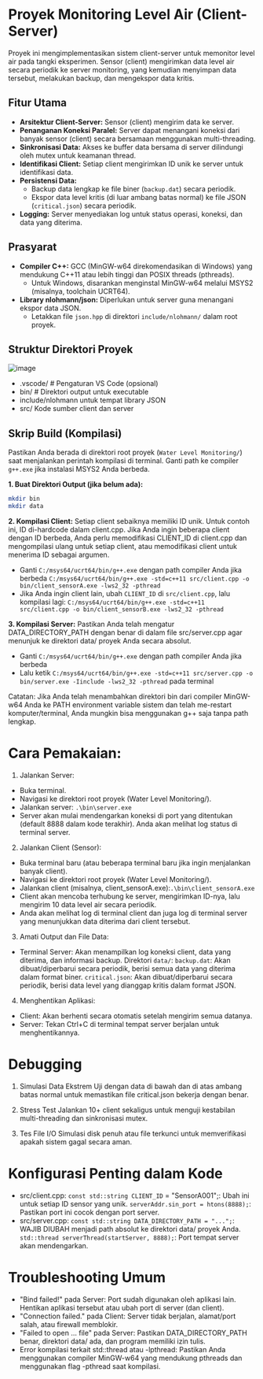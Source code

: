 # Proyek Monitoring Level Air (Client-Server)

Proyek ini mengimplementasikan sistem client-server untuk memonitor level air pada tangki eksperimen. Sensor (client) mengirimkan data level air secara periodik ke server monitoring, yang kemudian menyimpan data tersebut, melakukan backup, dan mengekspor data kritis.

## Fitur Utama

*   **Arsitektur Client-Server:** Sensor (client) mengirim data ke server.
*   **Penanganan Koneksi Paralel:** Server dapat menangani koneksi dari banyak sensor (client) secara bersamaan menggunakan multi-threading.
*   **Sinkronisasi Data:** Akses ke buffer data bersama di server dilindungi oleh mutex untuk keamanan thread.
*   **Identifikasi Client:** Setiap client mengirimkan ID unik ke server untuk identifikasi data.
*   **Persistensi Data:**
    *   Backup data lengkap ke file biner (`backup.dat`) secara periodik.
    *   Ekspor data level kritis (di luar ambang batas normal) ke file JSON (`critical.json`) secara periodik.
*   **Logging:** Server menyediakan log untuk status operasi, koneksi, dan data yang diterima.

## Prasyarat

*   **Compiler C++:** GCC (MinGW-w64 direkomendasikan di Windows) yang mendukung C++11 atau lebih tinggi dan POSIX threads (pthreads).
    *   Untuk Windows, disarankan menginstal MinGW-w64 melalui MSYS2 (misalnya, toolchain UCRT64).
*   **Library nlohmann/json:** Diperlukan untuk server guna menangani ekspor data JSON.
    *   Letakkan file `json.hpp` di direktori `include/nlohmann/` dalam root proyek.

## Struktur Direktori Proyek
![image](https://github.com/user-attachments/assets/89a4a4ed-b3ef-4338-ad11-998d9d5ccfd1)
- .vscode/ # Pengaturan VS Code (opsional)
- bin/ # Direktori output untuk executable
- include/nlohmann untuk tempat library JSON
- src/ Kode sumber client dan server

  
## Skrip Build (Kompilasi)

Pastikan Anda berada di direktori root proyek (`Water Level Monitoring/`) saat menjalankan perintah kompilasi di terminal. Ganti path ke compiler `g++.exe` jika instalasi MSYS2 Anda berbeda.

**1. Buat Direktori Output (jika belum ada):**
   ```bash
   mkdir bin
   mkdir data
   ```

**2. Kompilasi Client:**
Setiap client sebaiknya memiliki ID unik. Untuk contoh ini, ID di-hardcode dalam client.cpp. Jika Anda ingin beberapa client dengan ID berbeda, Anda perlu memodifikasi CLIENT_ID di client.cpp dan mengompilasi ulang untuk setiap client, atau memodifikasi client untuk menerima ID sebagai argumen.

- Ganti `C:/msys64/ucrt64/bin/g++.exe` dengan path compiler Anda jika berbeda
`C:/msys64/ucrt64/bin/g++.exe -std=c++11 src/client.cpp -o bin/client_sensorA.exe -lws2_32 -pthread`
- Jika Anda ingin client lain, ubah `CLIENT_ID` di `src/client.cpp`, lalu kompilasi lagi: `C:/msys64/ucrt64/bin/g++.exe -std=c++11 src/client.cpp -o bin/client_sensorB.exe -lws2_32 -pthread`

**3. Kompilasi Server:**
Pastikan Anda telah mengatur DATA_DIRECTORY_PATH dengan benar di dalam file src/server.cpp agar menunjuk ke direktori data/ proyek Anda secara absolut.

- Ganti `C:/msys64/ucrt64/bin/g++.exe` dengan path compiler Anda jika berbeda 
- Lalu ketik `C:/msys64/ucrt64/bin/g++.exe -std=c++11 src/server.cpp -o bin/server.exe -Iinclude -lws2_32 -pthread` pada terminal

Catatan: Jika Anda telah menambahkan direktori bin dari compiler MinGW-w64 Anda ke PATH environment variable sistem dan telah me-restart komputer/terminal, Anda mungkin bisa menggunakan g++ saja tanpa path lengkap.

# Cara Pemakaian:
1. Jalankan Server:
- Buka terminal.
- Navigasi ke direktori root proyek (Water Level Monitoring/).
- Jalankan server: `.\bin\server.exe`
- Server akan mulai mendengarkan koneksi di port yang ditentukan (default 8888 dalam kode terakhir). Anda akan melihat log status di terminal server.

2. Jalankan Client (Sensor):
- Buka terminal baru (atau beberapa terminal baru jika ingin menjalankan banyak client).
- Navigasi ke direktori root proyek (Water Level Monitoring/).
- Jalankan client (misalnya, client_sensorA.exe):`.\bin\client_sensorA.exe`
- Client akan mencoba terhubung ke server, mengirimkan ID-nya, lalu mengirim 10 data level air secara periodik.
- Anda akan melihat log di terminal client dan juga log di terminal server yang menunjukkan data diterima dari client tersebut.

3. Amati Output dan File Data:
- Terminal Server: Akan menampilkan log koneksi client, data yang diterima, dan informasi backup.
Direktori `data/`:
`backup.dat`: Akan dibuat/diperbarui secara periodik, berisi semua data yang diterima dalam format biner.
`critical.json`: Akan dibuat/diperbarui secara periodik, berisi data level yang dianggap kritis dalam format JSON.

4. Menghentikan Aplikasi:
- Client: Akan berhenti secara otomatis setelah mengirim semua datanya.
- Server: Tekan Ctrl+C di terminal tempat server berjalan untuk menghentikannya.

# Debugging
1. Simulasi Data Ekstrem
Uji dengan data di bawah dan di atas ambang batas normal untuk memastikan file critical.json bekerja dengan benar.

2. Stress Test
Jalankan 10+ client sekaligus untuk menguji kestabilan multi-threading dan sinkronisasi mutex.

3. Tes File I/O
Simulasi disk penuh atau file terkunci untuk memverifikasi apakah sistem gagal secara aman.

# Konfigurasi Penting dalam Kode

- src/client.cpp:
`const std::string CLIENT_ID` = "SensorA001";: Ubah ini untuk setiap ID sensor yang unik.
`serverAddr.sin_port = htons(8888);`: Pastikan port ini cocok dengan port server.
- src/server.cpp:
`const std::string DATA_DIRECTORY_PATH = "...";`: WAJIB DIUBAH menjadi path absolut ke direktori data/ proyek Anda.
`std::thread serverThread(startServer, 8888);`: Port tempat server akan mendengarkan.

# Troubleshooting Umum
- "Bind failed!" pada Server: Port sudah digunakan oleh aplikasi lain. Hentikan aplikasi tersebut atau ubah port di server (dan client).
- "Connection failed." pada Client: Server tidak berjalan, alamat/port salah, atau firewall memblokir.
- "Failed to open ... file" pada Server: Pastikan DATA_DIRECTORY_PATH benar, direktori data/ ada, dan program memiliki izin tulis.
- Error kompilasi terkait std::thread atau -lpthread: Pastikan Anda menggunakan compiler MinGW-w64 yang mendukung pthreads dan menggunakan flag -pthread saat kompilasi.
